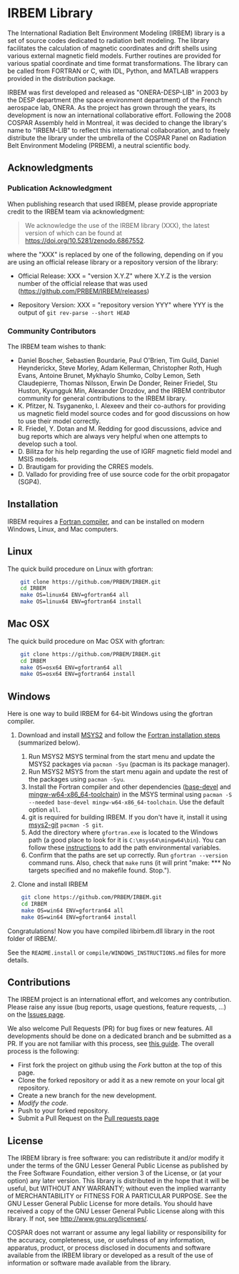 IRBEM Library
=============

The International Radiation Belt Environment Modeling (IRBEM) library is
a set of source codes dedicated to radiation belt modeling. The library 
facilitates the calculation of magnetic coordinates and drift shells using 
various external magnetic field models. Further routines are provided 
for various spatial coordinate and time format transformations. The library 
can be called from FORTRAN or C, with IDL, Python, and MATLAB wrappers 
provided in the distribution package. 

IRBEM was first developed and released as "ONERA-DESP-LIB" in 2003 by the DESP 
department (the space environment department) of the French aerospace lab, 
ONERA. As the project has grown through the years, its development is now 
an international collaborative effort. Following the 2008 COSPAR Assembly 
held in Montreal, it was decided to change the library's name to "IRBEM-LIB" 
to reflect this international collaboration, and to freely distribute the 
library under the umbrella of the COSPAR Panel on Radiation Belt Environment 
Modeling (PRBEM), a neutral scientific body.

Acknowledgments
---------------
### Publication Acknowledgment
When publishing research that used IRBEM, please provide appropriate credit 
to the IRBEM team via acknowledgment:

> We acknowledge the use of the IRBEM library (XXX), the latest 
version of which can be found at https://doi.org/10.5281/zenodo.6867552.

where the "XXX" is replaced by one of the following, depending on if you are 
using an official release library or a repository version of the library:

* Official Release: XXX = "version X.Y.Z" where X.Y.Z is the version number of 
the official release that was used (https://github.com/PRBEM/IRBEM/releases)

* Repository Version: XXX = "repository version YYY" where YYY is the output 
of `git rev-parse --short HEAD`

### Community Contributors
The IRBEM team wishes to thank:

 - Daniel Boscher, Sebastien Bourdarie, Paul O'Brien, Tim Guild, Daniel 
   Heynderickx, Steve Morley, Adam Kellerman, Christopher Roth, Hugh Evans, 
   Antoine Brunet, Mykhaylo Shumko, Colby Lemon, Seth Claudepierre, Thomas 
   Nilsson, Erwin De Donder, Reiner Friedel, Stu Huston, Kyungguk Min, Alexander Drozdov, and the IRBEM contributor community for general contributions 
   to the IRBEM library.
 - K. Pfitzer, N. Tsyganenko, I. Alexeev and their co-authors for providing
   us magnetic field model source codes and for good discussions on how to
   use their model correctly. 
 - R. Friedel, Y. Dotan and M. Redding for good discussions, advice and bug 
   reports which are always very helpful  when one attempts to develop such 
   a tool.
 - D. Bilitza for his help regarding the use of IGRF magnetic field model
   and MSIS models.
 - D. Brautigam for providing the CRRES models.
 - D. Vallado for providing free of use source code for the orbit propagator
   (SGP4).

Installation
------------
IRBEM requires a [Fortran compiler](https://fortran-lang.org/learn/os_setup/install_gfortran), and can be installed on modern Windows, Linux, and Mac computers.

## Linux
The quick build procedure on Linux with gfortran:
```bash
    git clone https://github.com/PRBEM/IRBEM.git
    cd IRBEM
    make OS=linux64 ENV=gfortran64 all
    make OS=linux64 ENV=gfortran64 install
```

## Mac OSX
The quick build procedure on Mac OSX with gfortran:
```bash
    git clone https://github.com/PRBEM/IRBEM.git
    cd IRBEM
    make OS=osx64 ENV=gfortran64 all
    make OS=osx64 ENV=gfortran64 install
```

## Windows
Here is one way to build IRBEM for 64-bit Windows using the gfortran compiler. 

1. Download and install [MSYS2](https://www.msys2.org/) and follow the [Fortran installation steps](https://www.msys2.org/#:~:text=and%20what%20for.-,Installation,-Download%20the%20installer) (summarized below). 
   1. Run MSYS2 MSYS terminal from the start menu and update the MSYS2 packages via ```pacman -Syu``` (pacman is its package manager).
   2. Run MSYS2 MSYS from the start menu again and update the rest of the packages using ```pacman -Syu```.
   3. Install the Fortran compiler and other dependencies ([base-devel](https://packages.msys2.org/group/base-devel) and [mingw-w64-x86_64-toolchain](https://packages.msys2.org/group/mingw-w64-x86_64-toolchain)) in the MSYS terminal using ```pacman -S --needed base-devel mingw-w64-x86_64-toolchain```. Use the default option `all`.
   4. git is required for building IRBEM. If you don't have it, install it using [msys2-git](https://packages.msys2.org/base/git) ```pacman -S git```.
   5. Add the directory where `gfortran.exe` is located to the Windows path (a good place to look for it is `C:\msys64\mingw64\bin`). You can follow these [instructions](https://docs.microsoft.com/en-us/previous-versions/office/developer/sharepoint-2010/ee537574(v=office.14)#to-add-a-path-to-the-path-environment-variable) to add the path environmental variables.
   6. Confirm that the paths are set up correctly. Run `gfortran --version` command runs. Also, check that `make` runs (it will print "make: *** No targets specified and no makefile found.  Stop."). 

2. Clone and install IRBEM
   ```bash
    git clone https://github.com/PRBEM/IRBEM.git
    cd IRBEM
    make OS=win64 ENV=gfortran64 all
    make OS=win64 ENV=gfortran64 install
    ```
Congratulations! Now you have compiled libirbem.dll library in the root folder of IRBEM/.


See the `README.install` or `compile/WINDOWS_INSTRUCTIONS.md` files for more details.

Contributions
-------------

The IRBEM project is an international effort, and welcomes any contribution.
Please raise any issue (bug reports, usage questions, feature requests, ...)
on the [Issues page](https://github.com/PRBEM/IRBEM/issues).

We also welcome Pull Requests (PR) for bug fixes or new features. All
developments should be done on a dedicated branch and be submitted as a PR.
If you are not familiar with this process, see [this
guide](https://guides.github.com/activities/forking/). The overall process is
the following:

  - First fork the project on github using the *Fork* button at the top of
    this page.
  - Clone the forked repository or add it as a new remote on your local git
	repository.
  - Create a new branch for the new development.
  - *Modify the code*.
  - Push to your forked repository.
  - Submit a Pull Request on the [Pull requests
	page](https://github.com/PRBEM/IRBEM/pulls)

License
-------
The IRBEM library is free software: you can redistribute it and/or modify it
under the terms of the GNU Lesser General Public License as published by the
Free Software Foundation, either version 3 of the License, or (at your
option) any later version. This library is distributed in the hope that it
will be useful, but WITHOUT ANY WARRANTY; without even the implied warranty
of MERCHANTABILITY or FITNESS FOR A PARTICULAR PURPOSE. See the GNU Lesser
General Public License for more details. You should have received a copy of
the GNU Lesser General Public License along with this library. If not, see
http://www.gnu.org/licenses/.

COSPAR does not warrant or assume any legal liability or responsibility for
the accuracy, completeness, use, or usefulness of any information,
apparatus, product, or process disclosed in documents and software available
from the IRBEM library or developed as a result of the use of information or
software made available from the library.
